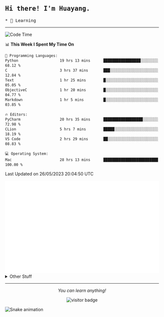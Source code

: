 <h2>
    <samp>Hi there! I'm Huayang.</samp>
</h2>
<p>
    <samp>
        * 🧐 Learning
    </samp>
</p>

<hr>

<!--START_SECTION:waka-->
![Code Time](http://img.shields.io/badge/Code%20Time-866%20hrs%2031%20mins-blue)

📊 **This Week I Spent My Time On** 

```text
💬 Programming Languages: 
Python                   19 hrs 13 mins      █████████████████░░░░░░░░   68.12 % 
C                        3 hrs 37 mins       ███░░░░░░░░░░░░░░░░░░░░░░   12.84 % 
Text                     1 hr 25 mins        █░░░░░░░░░░░░░░░░░░░░░░░░   05.05 % 
ObjectiveC               1 hr 20 mins        █░░░░░░░░░░░░░░░░░░░░░░░░   04.77 % 
Markdown                 1 hr 5 mins         █░░░░░░░░░░░░░░░░░░░░░░░░   03.85 % 

🔥 Editors: 
PyCharm                  20 hrs 35 mins      ██████████████████░░░░░░░   72.98 % 
CLion                    5 hrs 7 mins        █████░░░░░░░░░░░░░░░░░░░░   18.19 % 
VS Code                  2 hrs 29 mins       ██░░░░░░░░░░░░░░░░░░░░░░░   08.83 % 

💻 Operating System: 
Mac                      28 hrs 13 mins      █████████████████████████   100.00 % 
```


 Last Updated on 26/05/2023 20:04:50 UTC
<!--END_SECTION:waka-->

<picture>
    <img src="/github-metrics.svg" alt="github metrics" style='visibility:visible'>
</picture>

<details>
  <summary>Other Stuff</summary>
  <br />
<!--   
  <p align="left">
    <img height="180em" src="https://github-readme-streak-stats.herokuapp.com/?user=GuillaumeFalourd" />
    
  </p> -->

  * 🏆 Some GitHub statistical reports:
  
  <img width="100%" src="https://github-profile-trophy.vercel.app/?username=xmchxup&column=7">
  <p align="left">  
    <img height="180em" src="https://github-readme-stats.vercel.app/api?username=xmchxup&hide_border=true&show_icons=true&include_all_commits=true&bg_color=0,EC6C6C,FFD479,FFFC79,73FA79&theme=graywhite&locale=en" />
    <img height="180em" src="https://github-readme-stats.vercel.app/api/top-langs/?username=xmchxup&hide=css,scss,html&langs_count=8&hide_border=true&layout=compact&bg_color=0,73FA79,73FDFF,D783FF&theme=graywhite&locale=en" />
  </p>
  
  <img width="100%" src="https://github-profile-summary-cards.vercel.app/api/cards/profile-details?username=xmchxup&theme=github" />
 
</a>
</details>
<hr>
<p align="center">
    <i>You can learn anything!</i>
    <p align="center">
        <img src="https://visitor-badge.laobi.icu/badge?page_id=xmchxup" alt="visitor badge"/>       
    </p>
</p>

![Snake animation](https://github.com/XmchxUp/XmchxUp/blob/output/github-contribution-grid-snake.gif)


